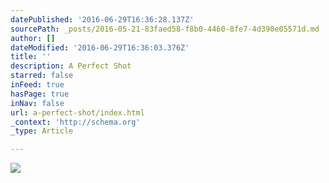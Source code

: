 ```yaml
---
datePublished: '2016-06-29T16:36:28.137Z'
sourcePath: _posts/2016-05-21-83faed58-f8b0-4460-8fe7-4d390e05571d.md
author: []
dateModified: '2016-06-29T16:36:03.376Z'
title: ''
description: A Perfect Shot
starred: false
inFeed: true
hasPage: true
inNav: false
url: a-perfect-shot/index.html
_context: 'http://schema.org'
_type: Article

---
```

![](https://s3-us-west-2.amazonaws.com/the-grid-img/p/b95ede966208d0b994792b8afd3e33c2dc89af69.jpg)